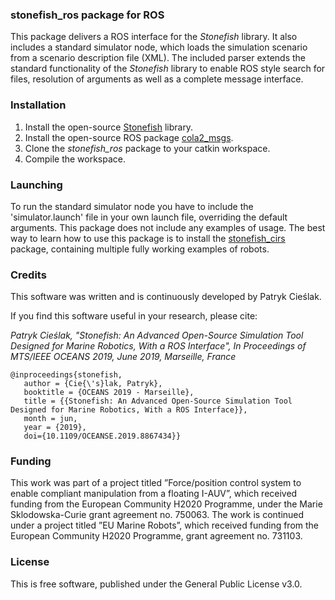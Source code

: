 ### stonefish_ros package for ROS

This package delivers a ROS interface for the _Stonefish_ library. It also includes a standard simulator node, which loads the simulation scenario from a scenario description file (XML). The included parser extends the standard functionality of the _Stonefish_ library to enable ROS style search for files, resolution of arguments as well as a complete message interface. 

### Installation

1. Install the open-source [Stonefish](https://github.com/patrykcieslak/stonefish) library.
2. Install the open-source ROS package [cola2_msgs](https://bitbucket.org/iquarobotics/cola2_msgs).
3. Clone the *stonefish_ros* package to your catkin workspace.
4. Compile the workspace.

### Launching

To run the standard simulator node you have to include the 'simulator.launch' file in your own launch file, overriding the default arguments.
This package does not include any examples of usage. The best way to learn how to use this package is to install the [stonefish_cirs](https://github.com/patrykcieslak/stonefish_cirs) package, containing multiple fully working examples of robots.

### Credits
This software was written and is continuously developed by Patryk Cieślak.

If you find this software useful in your research, please cite:

*Patryk Cieślak, "Stonefish: An Advanced Open-Source Simulation Tool Designed for Marine Robotics, With a ROS Interface", In Proceedings of MTS/IEEE OCEANS 2019, June 2019, Marseille, France*
```
@inproceedings{stonefish,
   author = {Cie{\'s}lak, Patryk},
   booktitle = {OCEANS 2019 - Marseille},
   title = {{Stonefish: An Advanced Open-Source Simulation Tool Designed for Marine Robotics, With a ROS Interface}},
   month = jun,
   year = {2019},
   doi={10.1109/OCEANSE.2019.8867434}}
```
### Funding
This work was part of a project titled ”Force/position control system to enable compliant manipulation from a floating I-AUV”, which received funding from the European Community H2020 Programme, under the Marie Sklodowska-Curie grant agreement no. 750063. The work is continued under a project titled ”EU Marine Robots”, which received funding from the European Community H2020 Programme, grant agreement no. 731103.

### License
This is free software, published under the General Public License v3.0.
